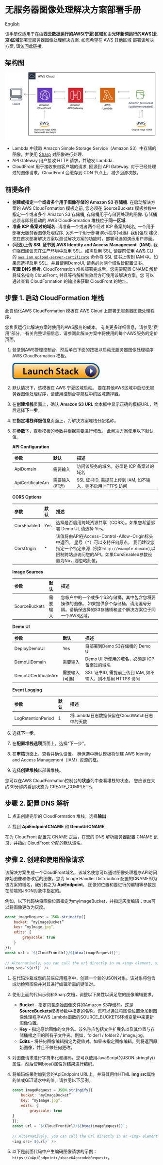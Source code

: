 # 无服务器图像处理解决方案部署手册

[English](./AWS_CN_EN.md)

该手册仅适用于在由**西云数据运行的AWS(宁夏)区域**和由**光环新网运行的AWS(北京)区域**部署无服务器图像处理解决方案. 如您希望在 AWS 其他区域
部署该解决方案, 请[访问此链接](https://aws.amazon.com/solutions/implementations/serverless-image-handler/).

## 架构图

![](assets/serverless-image-handler-architecture.png)

* Lambda 中读取 Amazon Simple Storage Service（Amazon S3）中存储的图像，并使用 [Sharp](https://github.com/lovell/sharp) 
对图像进行处理.
* API Gateway 用户接收 HTTP 请求，并触发 Lambda.
* CloudFront 用于接收来自客户端的请求, 回源到 API Gateway. 对于已经处理过的图像请求，CloudFront 会缓存到 CDN 节点上，减少回源次数。

## 前提条件

* **创建或指定一个或者多个用于图像存储的 Amazon S3 存储桶.** 在启动解决方案的 AWS CloudFormation 
模板之前, 您必须在 SourceBuckets 模板参数中指定一个或者多个 Amazon S3 存储桶, 存储桶用于存储要处理的图像. 存储桶必须与即将启动的 
AWS CloudFormation 堆栈位于**同一区域**.
* **准备 ICP 备案过的域名.** 请准备一个或者两个经过 ICP 备案的域名, 一个用于部署无服务器图像处理程序, 另外一个用于部署演示程序(可选). 我们强烈
建议您在首次部署解决方案以测试解决方案的功能时，部署可选的演示用户界面。
* **(可选)上传 SSL 证书到 AWS Identity and Access Management（IAM).** 我们强烈建议您在生产环境中启用 SSL，如需启用 SSL, 请提前使用
[AWS CLI](https://aws.amazon.com/cli/) 的 [`aws iam upload-server-certificate`](https://docs.aws.amazon.com/cli/latest/reference/iam/upload-server-certificate.html)
命令将 SSL 证书上传到 IAM 中。如果您选择启用 SSL，并且使用DemoUI, 请务必为两个域名皆配置证书。
* **配置 DNS 解析.** CloudFormation 堆栈部署完成后，您需要配置 CNAME 解析将域名指向 CloudFront, 并且等待解析生效后方可使用该解决方案。您
可以通过查看 CloudFormation 的输出来获取 CloudFront 的地址。

## 步骤 1. 启动 CloudFormation 堆栈

此自动化AWS CloudFormation 模板在 AWS Cloud 上部署无服务器图像处理程序。

您负责运行此解决方案时使用的AWS服务的成本。 有关更多详细信息，请参见“费用”部分。 有关完整详细信息，请参阅此解决方案中将使用的每个AWS服务的定价页面。

1. 登录到AWS管理控制台，然后单击下面的按钮以启动无服务器图像处理程序 AWS CloudFormation 模板。

    [![Launch Stack](launch-stack.svg)](https://cn-northwest-1.console.amazonaws.cn/cloudformation/home?region=cn-northwest-1#/stacks/create/template?stackName=ServerlessImageHandler&templateURL=https:%2F%2Faws-solutions-reference.s3.cn-north-1.amazonaws.com.cn%2Fserverless-image-handler%2Flatest%2Fserverless-image-handler.template)
    
1. 默认情况下，该模板在 AWS 宁夏区域启动。 要在其他AWS区域中启动无服务器图像处理程序，请使用控制台导航栏中的区域选择器。

1. 在**创建堆栈**页面上，确认 **Amazon S3 URL** 文本框中显示正确的模板URL，然后选择**下一步**。

1. 在**指定堆栈详细信息**页面上，为解决方案堆栈分配名称。

1. 在**参数**下，查看模板的参数并根据需要进行修改。 此解决方案使用以下默认值。
    
    **API Configuration**
    
    | 参数               | 默认       | 描述                                                         |
    | ------------------ | ---------- | ------------------------------------------------------------ |
    | ApiDomain          | 需要输入   | 访问该服务的域名，必须是 ICP 备案过的域名 |
    | ApiCertificateArn  | 需要输入(可选)          | SSL 证书ID, 需提前上传到 IAM, 如不输入，则不启用 HTTPS 访问  |
        
    **CORS Options**
    
    | 参数               | 默认       | 描述                                                                                                                                                                                                         |
    |--------------------|------------|--------------------------------------------------------------------------------------------------------------------------------------------------------------------------------------------------------------|
    | CorsEnabled        | Yes         | 选择是否启用跨域资源共享（CORS）。如果您希望部署 Demo UI, 请选择 Yes。                                                                                                                                       |
    | CorsOrigin         | *          | 该值将由API在Access-Control-Allow-Origin标头中返回。 星号（*）可以支持任何原点。 我们建议您指定一个特定来源（例如`http://example.domain`),以限制跨站点访问您的API。如果CorsEnabled参数设置为No，则忽略此值。 |

    **Image Sources**
    
    | 参数               | 默认       | 描述                                                                                                                                                                                                         |
    |-------------------|------------|--------------------------------------------------------------------------------------------------------------------------------------------------------------------------------------------------------------|
    | SourceBuckets     | 需要输入    | 您帐户中的一个或多个S3存储桶，其中包含您将要操作的图像。 如果提供多个存储桶，请用逗号分隔。请确保选择的S3存储桶和这个解决方案位于同一个AWS区域。|

    **Demo UI**
    
    | 参数               | 默认       | 描述                                                                                                                                                                                                         |
    |-------------------|------------|--------------|
    | DeployDemoUI     | Yes         | 将部署到Demo S3存储桶的 Demo UI |
    | DemoUIDomain     | 需要输入         | Demo UI 所使用的域名，必须是 ICP 备案过的域名|
    | DemoUICertificateArn     | 需要输入(可选)         | SSL 证书ID, 需提前上传到 IAM, 如不输入，则不启用 HTTPS 访问 |
    
    **Event Logging**
    
    | 参数               | 默认       | 描述                                                                                                                                                                                                         |
    |-------------------|------------|--------------------------------------------|
    | LogRetentionPeriod| 1          | 将Lambda日志数据保留在CloudWatch日志中的天数 |    
    
1. 选择**下一步**。
  
1. 在**配置堆栈选项**页面上，选择“下一步”。

1. 在**审核**页面上，查看并确认设置。 确保选中确认模板将创建 AWS Identity and Access Management（IAM）资源的框。

1. 选择**创建堆栈**以部署堆栈。

您可以在AWS CloudFormation控制台的**状态**列中查看堆栈的状态。 您应该在大约30分钟内看到状态为 CREATE_COMPLETE。

## 步骤 2. 配置 DNS 解析

1. 点击创建完毕的 CloudFormation 堆栈，选择**输出**

1. 找到 **ApiEndpointCNAME** 和 **DemoUrlCNAME**, 

在为 CloudFront 配置完 CNAME 之后，在您的 DNS 解析服务器配置 CNAME 记录，并指向 CloudFront 分配的默认域名。


## 步骤 2. 创建和使用图像请求

该解决方案生成一个CloudFront域名，该域名使您可以通过图像处理程序API访问原始图像和修改后的图像。您为 Image Handler Distribution 配置的CNAME即为该方案的域名，我们称之为 **ApiEndpoint**。 图像的位置和要进行的编辑等参数是在前端的JSON对象中指定的。

例如，以下代码块将图像位置指定为myImageBucket，并指定灰度编辑：true可以将图像更改为灰度。

```javascript
const imageRequest = JSON.stringify({
    bucket: “myImageBucket”
    key: “myImage.jpg”,
    edits: {
        grayscale: true
    }
});
const url = `${CloudFrontUrl}/${btoa(imageRequest)}`;

// Alternatively, you can call the url directly in an <img> element, similar to:
<img src=`${url}` />
```

1. 在代码沙箱或您的前端应用程序中，创建一个新的JSON对象。该对象将包含成功检索图像并对其进行编辑所需的键值对。

2. 使用上面的代码示例和Sharp文档，调整以下属性以满足您的图像编辑要求。
    * **Bucket** - 指定包含原始图像文件的Amazon S3存储桶。这是**SourceBuckets**模板参数中指定的名称。您可以通过将图像位置添加到图像处理程序AWS Lambda函数的SOURCE_BUCKETS环境变量中来更新图像位置。
    * **Key** - 指定原始图像的文件名。该名称应包括文件扩展名以及其位置与存储桶根之间的所有子文件夹。例如，folder1 / folder2 / image.jpg。
    * **Edits** - 将任何图像编辑指定为键值对。如果未指定图像编辑，则将返回原始图像，并且不做任何更改。

3. 对图像请求进行字符串化和编码。您可以使用JavaScript的JSON.stringify()属性，然后使用btoa()属性对结果进行编码。

4. 将编码结果附加到您的ApiEndpoint URL上，并将其用作HTML **img src**属性的值或GET请求中的值。请参见以下示例。
    ```javascript
    const imageRequest = JSON.stringify({
        bucket: “myImageBucket”
        key: “myImage.jpg”,
        edits: {
            grayscale: true
    }
    });
    const url = `${CloudFrontUrl}/${btoa(imageRequest)}`;

    // Alternatively, you can call the url directly in an <img> element, similar to:
    <img src=`${url}` />
    ```

5. 以下是前面代码中产生编码图像请求的示例：`https://<ApiEndpoint>/<base64encodedRequest>`。

